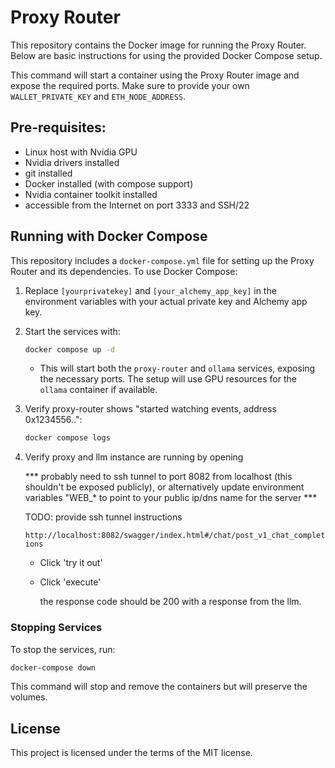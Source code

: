 
# Proxy Router

This repository contains the Docker image for running the Proxy Router. Below are basic instructions for using the provided Docker Compose setup.

This command will start a container using the Proxy Router image and expose the required ports. Make sure to provide your own `WALLET_PRIVATE_KEY` and `ETH_NODE_ADDRESS`.


## Pre-requisites:
 - Linux host with Nvidia GPU
 - Nvidia drivers installed
 - git installed
 - Docker installed (with compose support)
 - Nvidia container toolkit installed
 - accessible from the Internet on port 3333 and SSH/22

## Running with Docker Compose

This repository includes a `docker-compose.yml` file for setting up the Proxy Router and its dependencies. To use Docker Compose:

1. Replace `[yourprivatekey]` and `[your_alchemy_app_key]` in the environment variables with your actual private key and Alchemy app key.

2. Start the services with:

    ```bash
    docker compose up -d
    ```
     - This will start both the `proxy-router` and `ollama` services, exposing the necessary ports. The setup will use GPU resources for the `ollama` container if available.

3. Verify proxy-router shows "started watching events, address 0x1234556..":
  
    ```bash
    docker compose logs
    ```

4. Verify proxy and llm instance are running by opening

    *** probably need to ssh tunnel to port 8082 from localhost (this shouldn't be exposed publicly), or alternatively update environment variables "WEB_* to point to your public ip/dns name for the server ***
    
    TODO: provide ssh tunnel instructions

    `http://localhost:8082/swagger/index.html#/chat/post_v1_chat_completions`
  
    - Click 'try it out'

    - Click 'execute'

      the response code should be 200 with a response from the llm. 


### Stopping Services

To stop the services, run:

```bash
docker-compose down
```

This command will stop and remove the containers but will preserve the volumes.

## License

This project is licensed under the terms of the MIT license.

